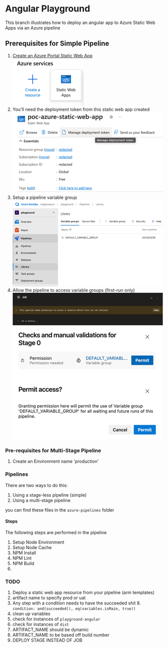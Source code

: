 # Angular Playground

This branch illustrates how to deploy an angular app to Azure Static Web Apps via an Azure pipeline

## Prerequisites for Simple Pipeline
1. [Create an Azure Portal Static Web App](https://portal.azure.com)
   ![azure-static-web-app-create](./wiki/azure-static-web-app-create.png)
2. You'll need the deployment token from this static web app created
   ![azure-static-web-app-deployment-token](./wiki/azure-static-web-app-deployment-token.png)
3. Setup a pipeline variable group
   ![pipeline-library-variable-groups](./wiki/pipeline-library-variable-groups.png)
4. Allow the pipeline to access variable groups (first-run only)
   ![pipeline-permission-notice](./wiki/pipeline-permission-notice.png)
   ![pipeline-permission-dialog](./wiki/pipeline-permission-dialog.png)
   ![pipeline-permission-dialog-confirm](./wiki/pipeline-permission-dialog-confirm.png)

### Pre-requisites for Multi-Stage Pipeline
1. Create an Environment name 'production'

### Pipelines
There are two ways to do this:
1. Using a stage-less pipeline (simple)
2. Using a multi-stage pipeline

you can find these files in the `azure-pipelines` folder

#### Steps
The following steps are performed in the pipeline
1. Setup Node Environment
2. Setup Node Cache
3. NPM Install
4. NPM Lint
5. NPM Build
6. 

### TODO
1. Deploy a static web app resource from your pipeline (arm templates)
5. artifact name to specify prod or uat
6. Any step with a condition needs to have the succeeded shit
   8. `  condition: and(succeeded(), eq(variables.isMain, true))`
9. clean up variables
10. check for instances of `playground-angular`
10. check for instances of `dist`
11. ARTIFACT_NAME should be dynamic
12. ARTIFACT_NAME to be based off build number
13. DEPLOY STAGE INSTEAD OF JOB
